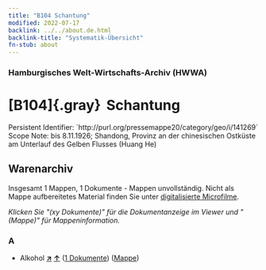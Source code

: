 ```yaml
---
title: "B104 Schantung"
modified: 2022-07-17
backlink: ../../about.de.html
backlink-title: "Systematik-Übersicht"
fn-stub: about
---
```


### Hamburgisches Welt-Wirtschafts-Archiv (HWWA)

# [B104]{.gray}&#8201; Schantung

<div class="hint">Persistent Identifier: `http://purl.org/pressemappe20/category/geo/i/141269`</div>

<div class="hint">
Scope Note: bis 8.11.1926; Shandong,  Provinz an der chinesischen Ostküste am Unterlauf des Gelben Flusses (Huang He)
</div>





## Warenarchiv








Insgesamt 1 Mappen, 1 Dokumente - Mappen unvollständig.
Nicht als Mappe aufbereitetes Material finden Sie unter [digitalisierte Microfilme](/film/h1_wa.de.html).

_Klicken Sie "(xy Dokumente)" für die Dokumentanzeige im Viewer und "(Mappe)" für Mappeninformation._




### A

- Alkohol [**&nearr;**](../../../ware/i/141966/about.de.html "Alkohol (XXX in der ganzen Welt)") [**&uarr;**](../../../ware/about.de.html#PID20.02-Sp "Warensystematik") (<a href="https://pm20.zbw.eu/iiifview/folder/wa/141966,141269" title="über: Alkohol : Schantung" target="_blank">1 Dokumente</a>) ([Mappe](../../../../folder/wa/1419xx/141966/1412xx/141269/about.de.html))




